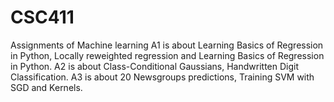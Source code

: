# CSC411
Assignments of Machine learning
A1 is about Learning Basics of Regression in Python, Locally reweighted regression and Learning Basics of Regression in Python.
A2 is about Class-Conditional Gaussians, Handwritten Digit Classification.
A3 is about 20 Newsgroups predictions, Training SVM with SGD and Kernels.
